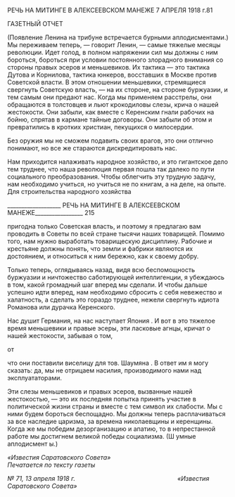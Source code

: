 РЕЧЬ НА МИТИНГЕ В АЛЕКСЕЕВСКОМ МАНЕЖЕ 7 АПРЕЛЯ 1918 г.81

ГАЗЕТНЫЙ ОТЧЕТ

(Появление Ленина на трибуне встречается бур­ными аплодисментами.) Мы переживаем теперь, — говорит Ленин, — самые тяжелые месяцы революции. Идет голод, в полном напряжении сил мы должны с ним бороться, бороться при условии постоянного злорадного внимания со стороны правых эсеров и меньшевиков. Их тактика — это тактика Дутова и Корнилова, тактика юнкеров, восставших в Москве против Советской власти. В этом отношении меньше­вики, стремящиеся свергнуть Советскую власть, — на их стороне, на стороне буржуа­зии, и тем самым они предают нас. Когда мы применяем расстрелы, они обращаются в толстовцев и льют крокодиловы слезы, крича о нашей жестокости. Они забыли, как вместе с Керенским гнали рабочих на бойню, спрятав в кармане тайные договоры. Они забыли об этом и превратились в кротких христиан, пекущихся о милосердии.

Без оружия мы не сможем подавить своих врагов, это они отлично понимают, но все же стараются дискредитировать нас.

Нам приходится налаживать народное хозяйство, и это гигантское дело тем труднее, что наша революция первая пошла так далеко по пути социального преобразования. Чтобы облегчить эту трудную задачу, нам необходимо учиться, но учиться не по кни­гам, а на деле, на опыте. Для строительства народного хозяйства

  

___________________ РЕЧЬ НА МИТИНГЕ В АЛЕКСЕЕВСКОМ МАНЕЖЕ_________________ 215

пригодна только Советская власть, и поэтому я предлагаю вам проводить в Советы по всей стране тысячи наших товарищей. Помимо того, нам нужно выработать товарище­скую дисциплину. Рабочие и крестьяне должны понять, что земли и фабрики являются их достоянием, и относиться к ним бережно, как к своему добру.

Только теперь, оглядываясь назад, видя всю беспомощность буржуазии и ничтоже­ство саботирующей интеллигенции, я убеждаюсь в том, какой громадный шаг вперед мы сделали. И чтобы дальше успешно идти вперед, нам необходимо сбросить с себя невежество и халатность, а сделать это гораздо труднее, нежели свергнуть идиота Ро­манова или дурачка Керенского.

Нас душит Германия, на нас наступает Япония . И вот в это тяжелое время меньше­вики и правые эсеры, эти ласковые агнцы, кричат о нашей жестокости, забывая о том,

от

что они поставили виселицу для тов. Шаумяна . В ответ им я могу сказать: да, мы не отрицаем насилия, производимого нами над эксплуататорами.

Эти слезы меньшевиков и правых эсеров, вызванные нашей жестокостью, — это их последняя попытка принять участие в политической жизни страны и вместе с тем сим­вол их слабости. Мы с ними будем бороться беспощадно. Мы должны теперь распла­чиваться за все наследие царизма, за времена николаевщины и керенщины. Когда же мы победим дезорганизацию и апатию, то в непрестанной работе мы достигнем вели­кой победы социализма. (Ш умные   аплодисмент ы.)

_«Известия Саратовского Совета»_                                                    _Печатается по тексту газеты_

_№ 71, 13 апреля 1918 г.                                                           «Известия Саратовского Совета»_